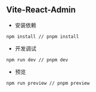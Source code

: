 ## Vite-React-Admin

* 安装依赖
```shell
npm install // pnpm install
```
* 开发调试
```shell
npm run dev // pnpm dev
```
* 预览
```shell
npm run preview // pnpm preview
```